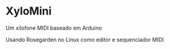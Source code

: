 # XyloMini
Um xilofone MIDI baseado em Arduino

Usando Rosegarden no Linux como editor e sequenciador MIDI
